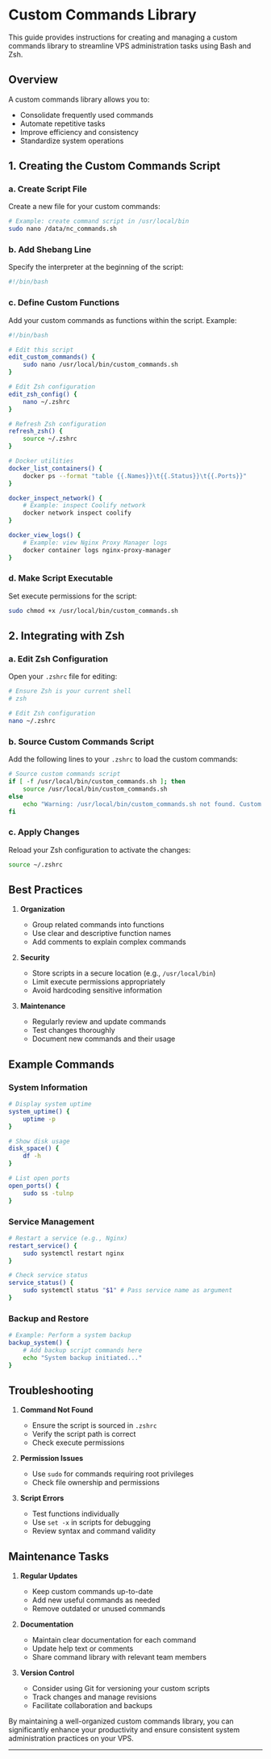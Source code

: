 # Custom Commands Library

This guide provides instructions for creating and managing a custom commands library to streamline VPS administration tasks using Bash and Zsh.

## Overview

A custom commands library allows you to:

- Consolidate frequently used commands
- Automate repetitive tasks
- Improve efficiency and consistency
- Standardize system operations

## 1. Creating the Custom Commands Script

### a. Create Script File

Create a new file for your custom commands:

```bash
# Example: create command script in /usr/local/bin
sudo nano /data/nc_commands.sh
```

### b. Add Shebang Line

Specify the interpreter at the beginning of the script:

```bash
#!/bin/bash
```

### c. Define Custom Functions

Add your custom commands as functions within the script. Example:

```bash
#!/bin/bash

# Edit this script
edit_custom_commands() {
    sudo nano /usr/local/bin/custom_commands.sh
}

# Edit Zsh configuration
edit_zsh_config() {
    nano ~/.zshrc
}

# Refresh Zsh configuration
refresh_zsh() {
    source ~/.zshrc
}

# Docker utilities
docker_list_containers() {
	docker ps --format "table {{.Names}}\t{{.Status}}\t{{.Ports}}"
}

docker_inspect_network() {
    # Example: inspect Coolify network
    docker network inspect coolify
}

docker_view_logs() {
    # Example: view Nginx Proxy Manager logs
    docker container logs nginx-proxy-manager
}
```

### d. Make Script Executable

Set execute permissions for the script:

```bash
sudo chmod +x /usr/local/bin/custom_commands.sh
```

## 2. Integrating with Zsh

### a. Edit Zsh Configuration

Open your `.zshrc` file for editing:

```bash
# Ensure Zsh is your current shell
# zsh

# Edit Zsh configuration
nano ~/.zshrc
```

### b. Source Custom Commands Script

Add the following lines to your `.zshrc` to load the custom commands:

```bash
# Source custom commands script
if [ -f /usr/local/bin/custom_commands.sh ]; then
    source /usr/local/bin/custom_commands.sh
else
    echo "Warning: /usr/local/bin/custom_commands.sh not found. Custom commands not loaded."
fi
```

### c. Apply Changes

Reload your Zsh configuration to activate the changes:

```bash
source ~/.zshrc
```

## Best Practices

1. **Organization**

   - Group related commands into functions
   - Use clear and descriptive function names
   - Add comments to explain complex commands

2. **Security**

   - Store scripts in a secure location (e.g., `/usr/local/bin`)
   - Limit execute permissions appropriately
   - Avoid hardcoding sensitive information

3. **Maintenance**
   - Regularly review and update commands
   - Test changes thoroughly
   - Document new commands and their usage

## Example Commands

### System Information

```bash
# Display system uptime
system_uptime() {
    uptime -p
}

# Show disk usage
disk_space() {
    df -h
}

# List open ports
open_ports() {
    sudo ss -tulnp
}
```

### Service Management

```bash
# Restart a service (e.g., Nginx)
restart_service() {
    sudo systemctl restart nginx
}

# Check service status
service_status() {
    sudo systemctl status "$1" # Pass service name as argument
}
```

### Backup and Restore

```bash
# Example: Perform a system backup
backup_system() {
    # Add backup script commands here
    echo "System backup initiated..."
}
```

## Troubleshooting

1. **Command Not Found**

   - Ensure the script is sourced in `.zshrc`
   - Verify the script path is correct
   - Check execute permissions

2. **Permission Issues**

   - Use `sudo` for commands requiring root privileges
   - Check file ownership and permissions

3. **Script Errors**
   - Test functions individually
   - Use `set -x` in scripts for debugging
   - Review syntax and command validity

## Maintenance Tasks

1. **Regular Updates**

   - Keep custom commands up-to-date
   - Add new useful commands as needed
   - Remove outdated or unused commands

2. **Documentation**

   - Maintain clear documentation for each command
   - Update help text or comments
   - Share command library with relevant team members

3. **Version Control**
   - Consider using Git for versioning your custom scripts
   - Track changes and manage revisions
   - Facilitate collaboration and backups

By maintaining a well-organized custom commands library, you can significantly enhance your productivity and ensure consistent system administration practices on your VPS.

---
